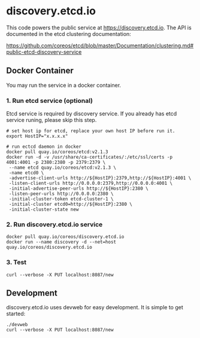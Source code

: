 # discovery.etcd.io

This code powers the public service at https://discovery.etcd.io. The API is
documented in the etcd clustering documentation:

https://github.com/coreos/etcd/blob/master/Documentation/clustering.md#public-etcd-discovery-service

## Docker Container

You may run the service in a docker container.

### 1. Run etcd service (optional)

Etcd service is required by discovery service. If you already has etcd service runing, please skip this step.

```
# set host ip for etcd, replace your own host IP before run it.
export HostIP="x.x.x.x"

# run ectcd daemon in docker
docker pull quay.io/coreos/etcd:v2.1.3 
docker run -d -v /usr/share/ca-certificates/:/etc/ssl/certs -p 4001:4001 -p 2380:2380 -p 2379:2379 \
 --name etcd quay.io/coreos/etcd:v2.1.3 \
 -name etcd0 \
 -advertise-client-urls http://${HostIP}:2379,http://${HostIP}:4001 \
 -listen-client-urls http://0.0.0.0:2379,http://0.0.0.0:4001 \
 -initial-advertise-peer-urls http://${HostIP}:2380 \
 -listen-peer-urls http://0.0.0.0:2380 \
 -initial-cluster-token etcd-cluster-1 \
 -initial-cluster etcd0=http://${HostIP}:2380 \
 -initial-cluster-state new

```

### 2. Run discovery.etcd.io service

```
docker pull quay.io/coreos/discovery.etcd.io
docker run --name discovery -d --net=host quay.io/coreos/discovery.etcd.io

```

### 3. Test

```
curl --verbose -X PUT localhost:8087/new

```

## Development

discovery.etcd.io uses devweb for easy development. It is simple to get started:

```
./devweb
curl --verbose -X PUT localhost:8087/new
```
